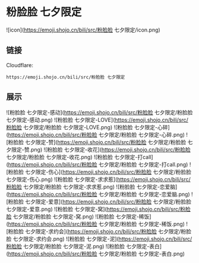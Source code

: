 # 粉脸脸 七夕限定
![icon](https://emoji.shojo.cn/bili/src/粉脸脸 七夕限定/icon.png)
## 链接
Cloudflare:
```
https://emoji.shojo.cn/bili/src/粉脸脸 七夕限定
```
## 展示
![粉脸脸 七夕限定-感动](https://emoji.shojo.cn/bili/src/粉脸脸 七夕限定/粉脸脸 七夕限定-感动.png)
![粉脸脸 七夕限定-LOVE](https://emoji.shojo.cn/bili/src/粉脸脸 七夕限定/粉脸脸 七夕限定-LOVE.png)
![粉脸脸 七夕限定-心碎](https://emoji.shojo.cn/bili/src/粉脸脸 七夕限定/粉脸脸 七夕限定-心碎.png)
![粉脸脸 七夕限定-赞](https://emoji.shojo.cn/bili/src/粉脸脸 七夕限定/粉脸脸 七夕限定-赞.png)
![粉脸脸 七夕限定-收花](https://emoji.shojo.cn/bili/src/粉脸脸 七夕限定/粉脸脸 七夕限定-收花.png)
![粉脸脸 七夕限定-打call](https://emoji.shojo.cn/bili/src/粉脸脸 七夕限定/粉脸脸 七夕限定-打call.png)
![粉脸脸 七夕限定-伤心](https://emoji.shojo.cn/bili/src/粉脸脸 七夕限定/粉脸脸 七夕限定-伤心.png)
![粉脸脸 七夕限定-求求惹](https://emoji.shojo.cn/bili/src/粉脸脸 七夕限定/粉脸脸 七夕限定-求求惹.png)
![粉脸脸 七夕限定-恋爱脑](https://emoji.shojo.cn/bili/src/粉脸脸 七夕限定/粉脸脸 七夕限定-恋爱脑.png)
![粉脸脸 七夕限定-爱意](https://emoji.shojo.cn/bili/src/粉脸脸 七夕限定/粉脸脸 七夕限定-爱意.png)
![粉脸脸 七夕限定-窝](https://emoji.shojo.cn/bili/src/粉脸脸 七夕限定/粉脸脸 七夕限定-窝.png)
![粉脸脸 七夕限定-稀饭](https://emoji.shojo.cn/bili/src/粉脸脸 七夕限定/粉脸脸 七夕限定-稀饭.png)
![粉脸脸 七夕限定-求约会](https://emoji.shojo.cn/bili/src/粉脸脸 七夕限定/粉脸脸 七夕限定-求约会.png)
![粉脸脸 七夕限定-泥](https://emoji.shojo.cn/bili/src/粉脸脸 七夕限定/粉脸脸 七夕限定-泥.png)
![粉脸脸 七夕限定-表白](https://emoji.shojo.cn/bili/src/粉脸脸 七夕限定/粉脸脸 七夕限定-表白.png)
